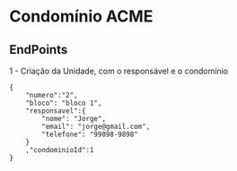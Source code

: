 # Condomínio ACME

## EndPoints


1 - Criação da Unidade, com o responsável e o condomínio

```
{
	"numero":"2",
	"bloco": "bloco 1",
	"responsavel":{
		"nome": "Jorge",
		"email": "jorge@gmail.com",
		"telefone": "99898-9898"
	}
	,"condominioId":1
}
```